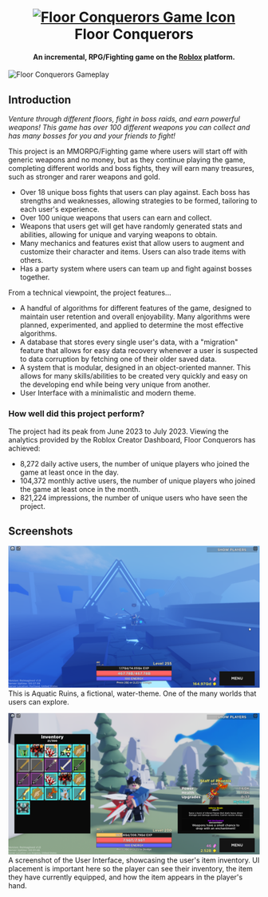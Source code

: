 
<h1 align="center">
  <br>
  <a href="https://www.roblox.com/games/8855745385/Floor-Conquerors"><img src="https://tr.rbxcdn.com/afb3a7d260b436023f7e7afe55911b3f/150/150/Image/Png" alt="Floor Conquerors Game Icon" width="200"></a>
  <br>
  Floor Conquerors
  <br>
</h1>

<h4 align="center">An incremental, RPG/Fighting game on the <a href="http://roblox.com" target="_blank">Roblox</a> platform.</h4>

![Floor Conquerors Gameplay](https://github.com/afyuu/FloorConquerorsRedirect/blob/main/fcfinal.gif)

## Introduction
*Venture through different floors, fight in boss raids, and earn powerful weapons! This game has over 100 different weapons you can collect and has many bosses for you and your friends to fight!*

This project is an MMORPG/Fighting game where users will start off with generic weapons and no money, but as they continue playing the game, completing different worlds and boss fights, 
they will earn many treasures, such as stronger and rarer weapons and gold. 

* Over 18 unique boss fights that users can play against. Each boss has strengths and weaknesses, allowing strategies to be formed, tailoring to each user's experience.
* Over 100 unique weapons that users can earn and collect.
* Weapons that users get will get have randomly generated stats and abilities, allowing for unique and varying weapons to obtain.
* Many mechanics and features exist that allow users to augment and customize their character and items. Users can also trade items with others.
* Has a party system where users can team up and fight against bosses together.

From a technical viewpoint, the project features...
* A handful of algorithms for different features of the game, designed to maintain user retention and overall enjoyability. Many algorithms were planned, experimented, and applied to determine the most effective algorithms.
* A database that stores every single user's data, with a "migration" feature that allows for easy data recovery whenever a user is suspected to data corruption by fetching one of their older saved data.
* A system that is modular, designed in an object-oriented manner. This allows for many skills/abilities to be created very quickly and easy on the developing end while being very unique from another.
* User Interface with a minimalistic and modern theme.

### How well did this project perform?
The project had its peak from June 2023 to July 2023. Viewing the analytics provided by the Roblox Creator Dashboard, Floor Conquerors has achieved:
* 8,272 daily active users, the number of unique players who joined the game at least once in the day.
* 104,372 monthly active users, the number of unique players who joined the game at least once in the month.
* 821,224 impressions, the number of unique users who have seen the project.



## Screenshots
![Screenshot 1](https://github.com/afyuu/FloorConquerorsRedirect/blob/main/RobloxPlayerBeta_FfzOPpl40v.png)
This is Aquatic Ruins, a fictional, water-theme. One of the many worlds that users can explore.

![Screenshot 2](https://github.com/afyuu/FloorConquerorsRedirect/blob/main/RobloxPlayerBeta_sLeOfCTmAt.png)
A screenshot of the User Interface, showcasing the user's item inventory. UI placement is important here so the player can see their inventory, the item they have currently equipped, and how the item appears in the player's hand.
